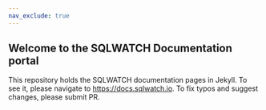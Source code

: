```yaml
---
nav_exclude: true
---
```


## Welcome to the SQLWATCH Documentation portal

This repository holds the SQLWATCH documentation pages in Jekyll. To see it, please navigate to https://docs.sqlwatch.io. To fix typos and suggest changes, please submit PR.
